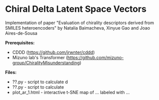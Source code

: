 <h1><b>Chiral Delta Latent Space Vectors</b></h1>

Implementation of paper "Evaluation of chirality descriptors derived from SMILES heteroencoders" by Natalia Baimacheva, Xinyue Gao and Joao Aires-de-Sousa

<b>Prerequisites:</b>
  - CDDD (https://github.com/jrwnter/cddd)
  - Mizuno lab's Transformer (https://github.com/mizuno-group/ChiralityMisunderstanding)

<b>Files:</b>
  - ??.py - script to calculate d
  - ??.py - script to calculate 
  - plot_ar_1.html - interactive t-SNE map of ... labeled with ...
